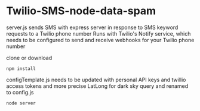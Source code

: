# Twilio-SMS-node-data-spam
server.js sends SMS with express server in  response to SMS keyword requests to a Twilio phone number
Runs with Twilio's Notify service, which needs to be configured to send and receive webhooks for your Twilio phone number

clone or download

`npm install`

configTemplate.js needs to be updated with personal API keys and twillio access tokens and more precise LatLong for dark sky query and renamed to config.js

`node server`
